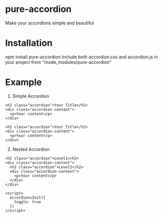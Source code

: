 # pure-accordion
Make your accordions simple and beautiful

# Installation
npm install pure-accordion
Include both accordion.css and accordion.js in your project from "/node_modules/pure-accordion"

# Example
1. Simple Accordion
```
<h2 class="accordion">Your Title</h2>
<div class="accordion-content">
  <p>Your content</p>
</div>

<h2 class="accordion">Your Title</h2>
<div class="accordion-content">
  <p>Your content</p>
</div>
```
2. Nested Accordion
```
<h2 class="accordion">Level1</h2>
<div class="accordion-content">
  <h2 class="accordion">Level2</h2>
  <div class="accordion-content">
    <p>Your content</p>
  </div>
</div>
```

```
<script>
  accordionsInit({
    toggle: true
  })
</script>
```
